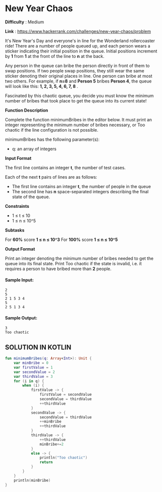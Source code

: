 # New Year Chaos
      
**Difficulty** : Medium

**Link** : https://www.hackerrank.com/challenges/new-year-chaos/problem

It's New Year's Day and everyone's in line for the Wonderland rollercoaster ride! There are a number of people queued up, and each person wears a sticker indicating their initial position in the queue. Initial positions increment by __1__ from __1__ at the front of the line to __n__ at the back.

Any person in the queue can bribe the person directly in front of them to swap positions. If two people swap positions, they still wear the same sticker denoting their original places in line. One person can bribe at most two others. For example, if __n=8__ and __Person 5__ bribes __Person 4__, the queue will look like this: __1, 2, 3, 5, 4, 6, 7, 8__ .

Fascinated by this chaotic queue, you decide you must know the minimum number of bribes that took place to get the queue into its current state!

__Function Description__

Complete the function minimumBribes in the editor below. It must print an integer representing the minimum number of bribes necessary, or Too chaotic if the line configuration is not possible.

minimumBribes has the following parameter(s):
- q: an array of integers

__Input Format__

The first line contains an integer __t__, the number of test cases.

Each of the next __t__ pairs of lines are as follows:
- The first line contains an integer __t__, the number of people in the queue
- The second line has __n__ space-separated integers describing the final state of the queue.

__Constraints__
-  1 ≤ t ≤ 10
-  1 ≤ n ≤ 10^5

__Subtasks__

For __60%__ score  __1 ≤ n ≤ 10^3__
For __100%__ score  __1 ≤ n ≤ 10^5__

__Output Format__

Print an integer denoting the minimum number of bribes needed to get the queue into its final state. Print Too chaotic if the state is invalid, i.e. it requires a person to have bribed more than __2__ people.

#### Sample Input:

```
2
5
2 1 5 3 4
5
2 5 1 3 4
```

#### Sample Output:

```
3
Too chaotic
```

## SOLUTION IN KOTLIN

```kotlin
fun minimumBribes(q: Array<Int>): Unit {
    var minBribe = 0
    var firstValue = 1
    var secondValue = 2
    var thirdValue = 3
    for (i in q) {
        when (i) {
            firstValue -> {
                firstValue = secondValue
                secondValue = thirdValue
                ++thirdValue
            }
            secondValue -> {
                secondValue = thirdValue
                ++minBribe
                ++thirdValue
            }
            thirdValue -> {
                ++thirdValue
                minBribe+=2
            }
            else -> {
                println("Too chaotic")
                return
            }
        }
    }
    println(minBribe)
}
```
